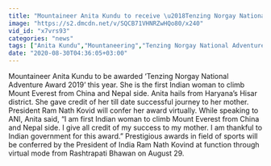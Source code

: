 ```yaml
---
title: "Mountaineer Anita Kundu to receive \u2018Tenzing Norgay National Adventure Award 2019\u2019"
image: "https://s2.dmcdn.net/v/SQCB71VHNRZwHQo80/x240"
vid_id: "x7vrs93"
categories: "news"
tags: ["Anita Kundu","Mountaneering","Tenzing Norgay National Adventure Award"]
date: "2020-08-30T04:36:05+03:00"
---
```

Mountaineer Anita Kundu to be awarded ‘Tenzing Norgay National Adventure Award 2019’ this year. She is the first Indian woman to climb Mount Everest from China and Nepal side. Anita hails from Haryana’s Hisar district. She gave credit of her till date successful journey to her mother. President Ram Nath Kovid will confer her award virtually. While speaking to ANI, Anita said, “I am first Indian woman to climb Mount Everest from China and Nepal side. I give all credit of my success to my mother. I am thankful to Indian government for this award.” Prestigious awards in field of sports will be conferred by the President of India Ram Nath Kovind at function through virtual mode from Rashtrapati Bhawan on August 29.
